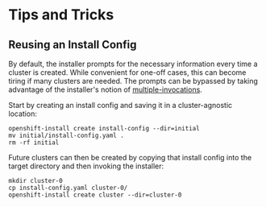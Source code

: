# Tips and Tricks

## Reusing an Install Config

By default, the installer prompts for the necessary information every time a cluster is created. While convenient for one-off cases, this can become tiring if many clusters are needed. The prompts can be bypassed by taking advantage of the installer's notion of [multiple-invocations].

Start by creating an install config and saving it in a cluster-agnostic location:

```console
openshift-install create install-config --dir=initial
mv initial/install-config.yaml .
rm -rf initial
```

Future clusters can then be created by copying that install config into the target directory and then invoking the installer:

```console
mkdir cluster-0
cp install-config.yaml cluster-0/
openshift-install create cluster --dir=cluster-0
```

[multiple-invocations]: overview.md#multiple-invocations
